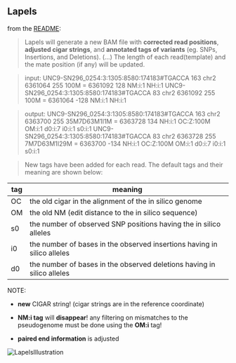Lapels
--------

from the [README](http://lapels.googlecode.com/git/README):

>Lapels will generate a new BAM file with __corrected read positions__, __adjusted 
cigar strings__, and __annotated tags of variants__ (eg. SNPs, Insertions, and 
Deletions). (...)
The length of each read(template) and the mate position (if any) will be 
updated. 

> input:
    UNC9-SN296_0254:3:1305:8580:174183#TGACCA   163 chr2    6361064 255 100M    =   6361092 128 <SEQ>    <MAPQ>    NM:i:1  NH:i:1
    UNC9-SN296_0254:3:1305:8580:174183#TGACCA   83  chr2    6361092 255 100M    =   6361064 -128    <SEQ>    <MAPQ>    NM:i:1  NH:i:1

> output:
    UNC9-SN296_0254:3:1305:8580:174183#TGACCA   163 chr2    6363700 255 35M7D63M1I1M    =   6363728 134 <SEQ>    <MAPQ>    NH:i:1  OC:Z:100M   OM:i:1  d0:i:7  i0:i:1  s0:i:1
    UNC9-SN296_0254:3:1305:8580:174183#TGACCA   83  chr2    6363728 255 7M7D63M1I29M    =   6363700 -134    <SEQ>    <MAPQ>    NH:i:1  OC:Z:100M   OM:i:1  d0:i:7  i0:i:1  s0:i:1


> New tags have been added for each read. The default tags and their meaning are 
shown below:

| tag | meaning |
|-----|---------|
|   OC| the old cigar in the alignment of the in silico genome |
|   OM| the old NM (edit distance to the in silico sequence) |
|   s0| the number of observed SNP positions having the in silico alleles |
|   i0| the number of bases in the observed insertions having in silico alleles |
|   d0| the number of bases in the observed deletions having in silico alleles |

NOTE:

* __new__ CIGAR string! (cigar strings are in the reference coordinate)

* __NM:i tag__ will __disappear__! any filtering on mismatches to the pseudogenome must be done using the __OM:i__ tag!

* __paired end information__ is adjusted

![LapelsIllustration](/data/projects/muehlpfordt/2014_AlleleSpecificMapping/2014-06-14_AlleleSpecificCounts/testing/understandingLapels/lapelsChanges.png)

